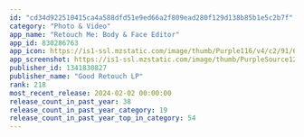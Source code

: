 ```yaml
---
id: "cd34d922510415ca4a588dfd51e9ed66a2f809ead280f129d138b85b1e5c2b7f"
category: "Photo & Video"
app_name: "Retouch Me: Body & Face Editor"
app_id: 830286763
app_icon: https://is1-ssl.mzstatic.com/image/thumb/Purple116/v4/c2/91/69/c29169b1-526a-00b2-5e6b-993daa59419c/AppIcon_1-0-0-1x_U007epad-0-0-0-85-220.png/1024x1024bb.png
app_screenshot: https://is1-ssl.mzstatic.com/image/thumb/PurpleSource126/v4/fe/f6/e6/fef6e6e8-affb-d937-afbe-bec5ddfd6ad1/be7100de-c0e2-4c5c-af1c-a851bf12efa3_1._RTM_iOS_Body_English_1242x2688.png/1242x2688bb.png
publisher_id: 1341830827
publisher_name: "Good Retouch LP"
rank: 218
most_recent_release: 2024-02-02 00:00:00
release_count_in_past_year: 38
release_count_in_past_year_category: 19
release_count_in_past_year_top_in_category: 54
---
```

